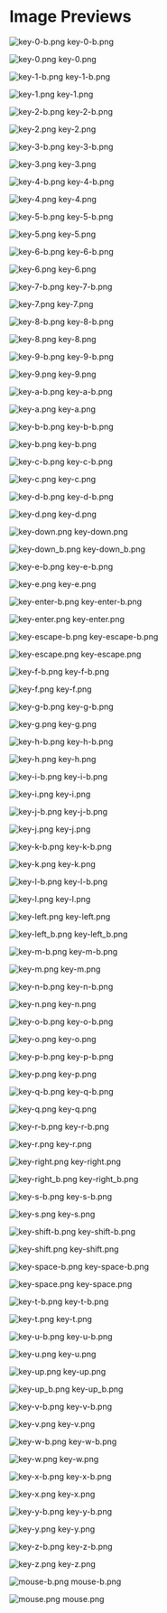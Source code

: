 # Image Previews

![key-0-b.png](key-0-b.png) key-0-b.png

![key-0.png](key-0.png) key-0.png

![key-1-b.png](key-1-b.png) key-1-b.png

![key-1.png](key-1.png) key-1.png

![key-2-b.png](key-2-b.png) key-2-b.png

![key-2.png](key-2.png) key-2.png

![key-3-b.png](key-3-b.png) key-3-b.png

![key-3.png](key-3.png) key-3.png

![key-4-b.png](key-4-b.png) key-4-b.png

![key-4.png](key-4.png) key-4.png

![key-5-b.png](key-5-b.png) key-5-b.png

![key-5.png](key-5.png) key-5.png

![key-6-b.png](key-6-b.png) key-6-b.png

![key-6.png](key-6.png) key-6.png

![key-7-b.png](key-7-b.png) key-7-b.png

![key-7.png](key-7.png) key-7.png

![key-8-b.png](key-8-b.png) key-8-b.png

![key-8.png](key-8.png) key-8.png

![key-9-b.png](key-9-b.png) key-9-b.png

![key-9.png](key-9.png) key-9.png

![key-a-b.png](key-a-b.png) key-a-b.png

![key-a.png](key-a.png) key-a.png

![key-b-b.png](key-b-b.png) key-b-b.png

![key-b.png](key-b.png) key-b.png

![key-c-b.png](key-c-b.png) key-c-b.png

![key-c.png](key-c.png) key-c.png

![key-d-b.png](key-d-b.png) key-d-b.png

![key-d.png](key-d.png) key-d.png

![key-down.png](key-down.png) key-down.png

![key-down_b.png](key-down_b.png) key-down_b.png

![key-e-b.png](key-e-b.png) key-e-b.png

![key-e.png](key-e.png) key-e.png

![key-enter-b.png](key-enter-b.png) key-enter-b.png

![key-enter.png](key-enter.png) key-enter.png

![key-escape-b.png](key-escape-b.png) key-escape-b.png

![key-escape.png](key-escape.png) key-escape.png

![key-f-b.png](key-f-b.png) key-f-b.png

![key-f.png](key-f.png) key-f.png

![key-g-b.png](key-g-b.png) key-g-b.png

![key-g.png](key-g.png) key-g.png

![key-h-b.png](key-h-b.png) key-h-b.png

![key-h.png](key-h.png) key-h.png

![key-i-b.png](key-i-b.png) key-i-b.png

![key-i.png](key-i.png) key-i.png

![key-j-b.png](key-j-b.png) key-j-b.png

![key-j.png](key-j.png) key-j.png

![key-k-b.png](key-k-b.png) key-k-b.png

![key-k.png](key-k.png) key-k.png

![key-l-b.png](key-l-b.png) key-l-b.png

![key-l.png](key-l.png) key-l.png

![key-left.png](key-left.png) key-left.png

![key-left_b.png](key-left_b.png) key-left_b.png

![key-m-b.png](key-m-b.png) key-m-b.png

![key-m.png](key-m.png) key-m.png

![key-n-b.png](key-n-b.png) key-n-b.png

![key-n.png](key-n.png) key-n.png

![key-o-b.png](key-o-b.png) key-o-b.png

![key-o.png](key-o.png) key-o.png

![key-p-b.png](key-p-b.png) key-p-b.png

![key-p.png](key-p.png) key-p.png

![key-q-b.png](key-q-b.png) key-q-b.png

![key-q.png](key-q.png) key-q.png

![key-r-b.png](key-r-b.png) key-r-b.png

![key-r.png](key-r.png) key-r.png

![key-right.png](key-right.png) key-right.png

![key-right_b.png](key-right_b.png) key-right_b.png

![key-s-b.png](key-s-b.png) key-s-b.png

![key-s.png](key-s.png) key-s.png

![key-shift-b.png](key-shift-b.png) key-shift-b.png

![key-shift.png](key-shift.png) key-shift.png

![key-space-b.png](key-space-b.png) key-space-b.png

![key-space.png](key-space.png) key-space.png

![key-t-b.png](key-t-b.png) key-t-b.png

![key-t.png](key-t.png) key-t.png

![key-u-b.png](key-u-b.png) key-u-b.png

![key-u.png](key-u.png) key-u.png

![key-up.png](key-up.png) key-up.png

![key-up_b.png](key-up_b.png) key-up_b.png

![key-v-b.png](key-v-b.png) key-v-b.png

![key-v.png](key-v.png) key-v.png

![key-w-b.png](key-w-b.png) key-w-b.png

![key-w.png](key-w.png) key-w.png

![key-x-b.png](key-x-b.png) key-x-b.png

![key-x.png](key-x.png) key-x.png

![key-y-b.png](key-y-b.png) key-y-b.png

![key-y.png](key-y.png) key-y.png

![key-z-b.png](key-z-b.png) key-z-b.png

![key-z.png](key-z.png) key-z.png

![mouse-b.png](mouse-b.png) mouse-b.png

![mouse.png](mouse.png) mouse.png

